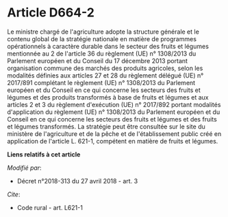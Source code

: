 # Article D664-2

Le ministre chargé de l'agriculture adopte la structure générale et le contenu global de la stratégie nationale en matière de
programmes opérationnels à caractère durable dans le secteur des fruits et légumes mentionnée au 2 de l'article 36 du
règlement (UE) n° 1308/2013 du Parlement européen et du Conseil du 17 décembre 2013 portant organisation commune des marchés
des produits agricoles, selon les modalités définies aux articles 27 et 28 du règlement délégué (UE) n° 2017/891 complétant
le règlement (UE) n° 1308/2013 du Parlement européen et du Conseil en ce qui concerne les secteurs des fruits et légumes et
des produits transformés à base de fruits et légumes et aux articles 2 et 3 du règlement d'exécution (UE) n° 2017/892 portant
modalités d'application du règlement (UE) n° 1308/2013 du Parlement européen et du Conseil en ce qui concerne les secteurs
des fruits et légumes et des fruits et légumes transformés. La stratégie peut être consultée sur le site du ministère de
l'agriculture et de la pêche et de l'établissement public créé en application de l'article L. 621-1, compétent en matière de
fruits et légumes.

**Liens relatifs à cet article**

_Modifié par_:

  - Décret n°2018-313 du 27 avril 2018 - art. 3

_Cite_:

  - Code rural - art. L621-1
